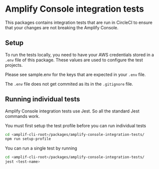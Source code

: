 # Amplify Console integration tests

This packages contains integration tests that are run in CircleCI to ensure that your changes are not breaking the Amplify Console.

## Setup

To run the tests locally, you need to have your AWS credentials stored in a `.env` file of this package. These values are used to configure the test projects.

Please see sample.env for the keys that are expected in your `.env` file.

The `.env` file does not get commited as its in the `.gitignore` file.

## Running individual tests

Amplify Console integration tests use Jest. So all the standard Jest commands work.

You must first setup the test profile before you can run individual tests

```bash
cd <amplif-cli-root>/packages/amplify-console-integration-tests/
npm run setup-profile
```

You can run a single test by running

```bash
cd <amplif-cli-root>/packages/amplify-console-integration-tests/
jest <test-name>
```
